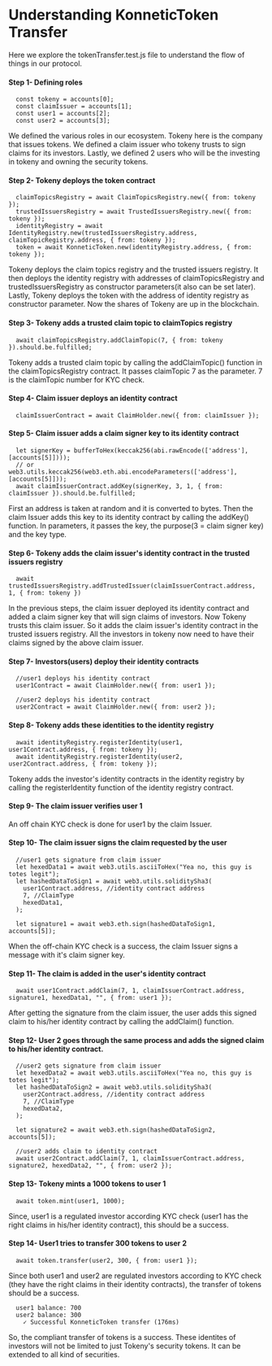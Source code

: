 # Understanding KonneticToken Transfer

Here we explore the tokenTransfer.test.js file to understand the flow of things in our protocol.

#### Step 1- Defining roles

```
  const tokeny = accounts[0];
  const claimIssuer = accounts[1];
  const user1 = accounts[2];
  const user2 = accounts[3];
```

We defined the various roles in our ecosystem. Tokeny here is the company that issues tokens. We defined a claim issuer who tokeny trusts to sign claims for its investors. Lastly, we defined 2 users who will be the investing in tokeny and owning the security tokens.

#### Step 2- Tokeny deploys the token contract

```
  claimTopicsRegistry = await ClaimTopicsRegistry.new({ from: tokeny });
  trustedIssuersRegistry = await TrustedIssuersRegistry.new({ from: tokeny });
  identityRegistry = await IdentityRegistry.new(trustedIssuersRegistry.address, claimTopicRegistry.address, { from: tokeny });
  token = await KonneticToken.new(identityRegistry.address, { from: tokeny });
```

Tokeny deploys the claim topics registry and the trusted issuers registry. It then deploys the identity registry with addresses of claimTopicsRegistry and trustedIssuersRegistry as constructor parameters(it also can be set later). Lastly, Tokeny deploys the token with the address of identity registry as constructor parameter. Now the shares of Tokeny are up in the blockchain.

#### Step 3- Tokeny adds a trusted claim topic to claimTopics registry

```
  await claimTopicsRegistry.addClaimTopic(7, { from: tokeny }).should.be.fulfilled;
```

Tokeny adds a trusted claim topic by calling the addClaimTopic() function in the claimTopicsRegistry contract. It passes claimTopic 7 as the parameter. 7 is the claimTopic number for KYC check.


#### Step 4- Claim issuer deploys an identity contract

```
  claimIssuerContract = await ClaimHolder.new({ from: claimIssuer });
```

#### Step 5- Claim issuer adds a claim signer key to its identity contract

```
  let signerKey = bufferToHex(keccak256(abi.rawEncode(['address'], [accounts[5]])));
  // or web3.utils.keccak256(web3.eth.abi.encodeParameters(['address'], [accounts[5]]));
  await claimIssuerContract.addKey(signerKey, 3, 1, { from: claimIssuer }).should.be.fulfilled;
```

First an address is taken at random and it is converted to bytes. Then the claim Issuer adds this key to its identity contract by calling the addKey() function. In parameters, it passes the key, the purpose(3 = claim signer key) and the key type.


#### Step 6- Tokeny adds the claim issuer's identity contract in the trusted issuers registry

```
  await trustedIssuersRegistry.addTrustedIssuer(claimIssuerContract.address, 1, { from: tokeny })
```

In the previous steps, the claim issuer deployed its identity contract and added a claim signer key that will sign claims of investors. Now Tokeny trusts this claim issuer. So it adds the claim issuer's identity contract in the trusted issuers registry. All the investors in tokeny now need to have their claims signed by the above claim issuer.

#### Step 7- Investors(users) deploy their identity contracts

```
  //user1 deploys his identity contract
  user1Contract = await ClaimHolder.new({ from: user1 });

  //user2 deploys his identity contract
  user2Contract = await ClaimHolder.new({ from: user2 });
```

#### Step 8- Tokeny adds these identities to the identity registry

```
  await identityRegistry.registerIdentity(user1, user1Contract.address, { from: tokeny });
  await identityRegistry.registerIdentity(user2, user2Contract.address, { from: tokeny });
```

Tokeny adds the investor's identity contracts in the identity registry by calling the registerIdentity function of the identity registry contract.

#### Step 9- The claim issuer verifies user 1 

An off chain KYC check is done for user1 by the claim Issuer.

#### Step 10- The claim issuer signs the claim requested by the user

```
  //user1 gets signature from claim issuer
  let hexedData1 = await web3.utils.asciiToHex("Yea no, this guy is totes legit");
  let hashedDataToSign1 = await web3.utils.soliditySha3(
    user1Contract.address, //identity contract address
    7, //ClaimType
    hexedData1,
  );

  let signature1 = await web3.eth.sign(hashedDataToSign1, accounts[5]);
```

When the off-chain KYC check is a success, the claim Issuer signs a message with it's claim signer key.

#### Step 11- The claim is added in the user's identity contract

```
  await user1Contract.addClaim(7, 1, claimIssuerContract.address, signature1, hexedData1, "", { from: user1 });
```

After getting the signature from the claim issuer, the user adds this signed claim to his/her identity contract by calling the addClaim() function. 

#### Step 12- User 2 goes through the same process and adds the signed claim to his/her identity contract.

```
  //user2 gets signature from claim issuer
  let hexedData2 = await web3.utils.asciiToHex("Yea no, this guy is totes legit");
  let hashedDataToSign2 = await web3.utils.soliditySha3(
    user2Contract.address, //identity contract address
    7, //ClaimType
    hexedData2,
  );

  let signature2 = await web3.eth.sign(hashedDataToSign2, accounts[5]);

  //user2 adds claim to identity contract
  await user2Contract.addClaim(7, 1, claimIssuerContract.address, signature2, hexedData2, "", { from: user2 });
```

#### Step 13- Tokeny mints a 1000 tokens to user 1

```
  await token.mint(user1, 1000);
```

Since, user1 is a regulated investor according KYC check (user1 has the right claims in his/her identity contract), this should be a success.

#### Step 14- User1 tries to transfer 300 tokens to user 2

```
  await token.transfer(user2, 300, { from: user1 });
```

Since both user1 and user2 are regulated investors according to KYC check (they have the right claims in their identity contracts), the transfer of tokens should be a success.

```
  user1 balance: 700
  user2 balance: 300
    ✓ Successful KonneticToken transfer (176ms)
```

So, the compliant transfer of tokens is a success. These identites of investors will not be limited to just Tokeny's security tokens. It can be extended to all kind of securities.
